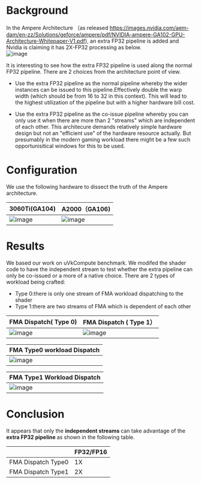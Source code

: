 # Background
In the Ampere Architecture （as released https://images.nvidia.com/aem-dam/en-zz/Solutions/geforce/ampere/pdf/NVIDIA-ampere-GA102-GPU-Architecture-Whitepaper-V1.pdf), an extra FP32 pipeline is added and Nvidia is claiming it has 2X-FP32 processing as below.  
![image](https://user-images.githubusercontent.com/2059536/154828748-ba458ecc-d491-4217-8cce-a9f935a236be.png)

It is interesting to see how the extra FP32 pipeline is used along the normal FP32 pipeline. There are 2 choices from the architecture point of view.

- Use the extra FP32 pipeline as the normal pipeline whereby the wider instances can be issued to this pipeline.Effectively double the warp width (which should be from 16 to 32 in this context).  This will lead to the highest utilization of the pipeline but with a higher hardware bill cost. 

- Use the extra FP32 pipeline as the co-issue pipeline whereby you can only use it when there are more than 2 "streams" which are independent of each other. This architecure demands relatively simple hardware design but not an "efficient use" of the hardware resource actually. But presumably in the modern gaming workload there might be a few such opportunisitical windows for this to be used.
 
# Configuration
We use the following hardware to dissect the truth of the Ampere architecture. 


3060Ti(GA104) | A2000（GA106)
--- | ---
![image](https://user-images.githubusercontent.com/2059536/154828954-8784cbf6-0810-4492-a02f-6890b5c5309c.png)  | ![image](https://user-images.githubusercontent.com/2059536/154829274-2f71fb10-3769-4f98-adc7-df5ff563d581.png)


# Results
We based our work on uVkCompute benchmark. We modifed the shader code to have the independent stream to test whether the extra pipeline can only be co-issued or a more of a native choice. There are 2 types of workload being crafted: 

- Type 0:there is only one stream of FMA workload dispatching to the shader
- Type 1:there are two streams of FMA which is dependent of each other 


FMA Dispatch( Type 0) | FMA Dispatch ( Type 1） 
|---|---|
|![image](https://user-images.githubusercontent.com/2059536/154829563-6309d675-d190-4eec-8deb-d729c85bbc92.png) | ![image](https://user-images.githubusercontent.com/2059536/154829570-d76f1222-a8b1-4665-82cc-691dcc2c5211.png) |





| <b>FMA Type0 workload Dispatch </b>|
|---|
|![image](https://user-images.githubusercontent.com/2059536/154829647-5b3bc8c3-a6d9-4e02-a153-2feb179b4b33.png ) |

| <b>FMA Type1 Workload Dispatch </b>|
|---|
|![image](https://user-images.githubusercontent.com/2059536/154830352-8f9e8d4b-334a-4b10-97ca-aa622117eff3.png)|


# Conclusion

It appears that only the <b> independent streams </b> can take advantage of the <b> extra FP32 pipeline </b> as shown in the following table. 

|   | FP32/FP16|
|---|---|
|FMA Dispatch Type0 | 1X|
|FMA Dispatch Type1 | 2X|




